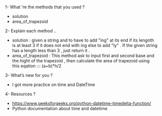1- What ’re the methods that you used ?
   - solution
   - area_of_trapezoid



2- Explain each method ..
  - solution : given a string and to have to add "ing" at its end if its lengnth is at least 3 if it does not end with ing else to add "ly" . If the given string has a length        less than 3 , just return it . 
  - area_of_trapezoid : This method ask to input first and second base and the hight of the trapezoid , then calculate the area of trapezoid using this eqation ::: (a+b)*h/2


3- What’s new for you ?
  - I got more practice on time and DateTime



4- Resources ? 
  - https://www.geeksforgeeks.org/python-datetime-timedelta-function/
  - Python documentation about time and datetime
